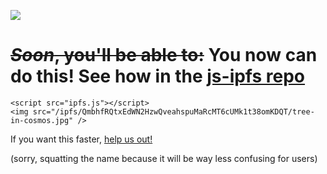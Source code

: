 ![](https://camo.githubusercontent.com/44d46e125f11fe293dde1e6c92760b1ad6253132/68747470733a2f2f697066732e696f2f697066732f516d566b37737272776168584c4e6d634459767955454a7074796f78706e646e52613537594a31314c346a5632362f697066732e6a732e706e67)



# ~~_Soon_, you'll be able to:~~ **You now can do this!** See how in the [js-ipfs repo](https://github.com/ipfs/js-ipfs#use-in-a-browser-using-a-script-tag)

```
<script src="ipfs.js"></script>
<img src="/ipfs/QmbhfRQtxEdWN2HzwQveahspuMaRcMT6cUMk1t38omKDQT/tree-in-cosmos.jpg" />
```

If you want this faster, [help us out!](https://github.com/ipfs/node-ipfs)

(sorry, squatting the name because it will be way less confusing for users)
